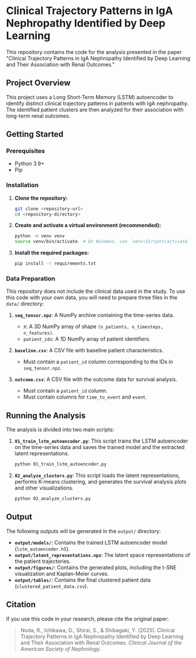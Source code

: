 # Clinical Trajectory Patterns in IgA Nephropathy Identified by Deep Learning

This repository contains the code for the analysis presented in the paper "Clinical Trajectory Patterns in IgA Nephropathy Identified by Deep Learning and Their Association with Renal Outcomes."

## Project Overview

This project uses a Long Short-Term Memory (LSTM) autoencoder to identify distinct clinical trajectory patterns in patients with IgA nephropathy. The identified patient clusters are then analyzed for their association with long-term renal outcomes.

## Getting Started

### Prerequisites

- Python 3.9+
- Pip

### Installation

1. **Clone the repository:**
   ```bash
   git clone <repository-url>
   cd <repository-directory>
   ```

2. **Create and activate a virtual environment (recommended):**
   ```bash
   python -m venv venv
   source venv/bin/activate  # On Windows, use `venv\Scripts\activate`
   ```

3. **Install the required packages:**
   ```bash
   pip install -r requirements.txt
   ```

### Data Preparation

This repository does not include the clinical data used in the study. To use this code with your own data, you will need to prepare three files in the `data/` directory:

1.  **`seq_tensor.npz`**: A NumPy archive containing the time-series data.
    -   `X`: A 3D NumPy array of shape `(n_patients, n_timesteps, n_features)`.
    -   `patient_ids`: A 1D NumPy array of patient identifiers.

2.  **`baseline.csv`**: A CSV file with baseline patient characteristics.
    -   Must contain a `patient_id` column corresponding to the IDs in `seq_tensor.npz`.

3.  **`outcome.csv`**: A CSV file with the outcome data for survival analysis.
    -   Must contain a `patient_id` column.
    -   Must contain columns for `time_to_event` and `event`.

## Running the Analysis

The analysis is divided into two main scripts:

1. **`01_train_lstm_autoencoder.py`**: This script trains the LSTM autoencoder on the time-series data and saves the trained model and the extracted latent representations.

   ```bash
   python 01_train_lstm_autoencoder.py
   ```

2. **`02_analyze_clusters.py`**: This script loads the latent representations, performs K-means clustering, and generates the survival analysis plots and other visualizations.

   ```bash
   python 02_analyze_clusters.py
   ```

## Output

The following outputs will be generated in the `output/` directory:

- **`output/models/`**: Contains the trained LSTM autoencoder model (`lstm_autoencoder.h5`).
- **`output/latent_representations.npz`**: The latent space representations of the patient trajectories.
- **`output/figures/`**: Contains the generated plots, including the t-SNE visualization and Kaplan-Meier curves.
- **`output/tables/`**: Contains the final clustered patient data (`clustered_patient_data.csv`).

## Citation

If you use this code in your research, please cite the original paper:

> Noda, R., Ichikawa, D., Shirai, S., & Shibagaki, Y. (2025). Clinical Trajectory Patterns in IgA Nephropathy Identified by Deep Learning and Their Association with Renal Outcomes. *Clinical Journal of the American Society of Nephrology*.